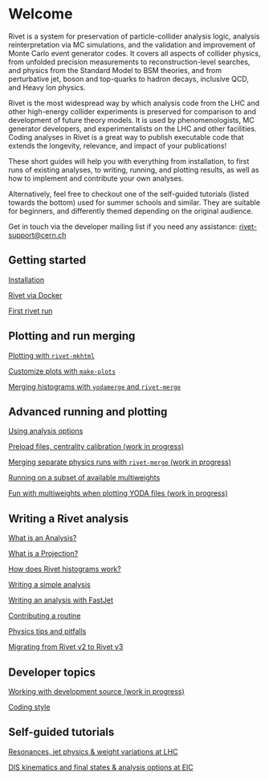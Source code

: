 # Welcome

Rivet is a system for preservation of particle-collider analysis logic, analysis
reinterpretation via MC simulations, and the validation and improvement of Monte
Carlo event generator codes. It covers all aspects of collider physics, from
unfolded precision measurements to reconstruction-level searches, and physics
from the Standard Model to BSM theories, and from perturbative jet, boson and
top-quarks to hadron decays, inclusive QCD, and Heavy Ion physics.

Rivet is the most widespread way by which analysis code from the LHC and other
high-energy collider experiments is preserved for comparison to and development
of future theory models. It is used by phenomenologists, MC generator
developers, and experimentalists on the LHC and other facilities. Coding
analyses in Rivet is a great way to publish executable code that extends the
longevity, relevance, and impact of your publications!

These short guides will help you with everything from installation, to first
runs of existing analyses, to writing, running, and plotting results, as well as
how to implement and contribute your own analyses.

Alternatively, feel free to checkout one of the self-guided tutorials (listed towards the
bottom) used for  summer schools and similar. They are suitable for beginners, 
and differently themed depending on the original audience.

Get in touch via the developer mailing list if you need any assistance: [rivet-support@cern.ch](mailto:rivet-support@cern.ch)


## Getting started

[Installation](doc/tutorials/installation.md)

[Rivet via Docker](doc/tutorials/docker.md)

[First rivet run](doc/tutorials/firstrun.md)


## Plotting and run merging

[Plotting with `rivet-mkhtml`](doc/tutorials/plotting.md)

[Customize plots with `make-plots`](doc/tutorials/makeplots.md)

[Merging histograms with `yodamerge` and `rivet-merge`](doc/tutorials/merging.md)


## Advanced running and plotting

[Using analysis options](doc/tutorials/anaoptions.md)

[Preload files, centrality calibration (work in progress)](doc/tutorials/calibration.md)

[Merging separate physics runs with `rivet-merge` (work in progress)](doc/tutorials/merging2.md)

[Running on a subset of available multiweights](doc/tutorials/multiweights_running.md)

[Fun with multiweights when plotting YODA files (work in progress)](doc/tutorials/multiweights_plotting.md)


## Writing a Rivet analysis
[What is an Analysis?](doc/tutorials/what-analysis.md)

[What is a Projection?](doc/tutorials/projection.md)

[How does Rivet histograms work?](doc/tutorials/rivet-histograms.md)

[Writing a simple analysis](doc/tutorials/simple-analysis.md)

[Writing an analysis with FastJet](doc/tutorials/fastjet.md)

[Contributing a routine](doc/tutorials/anacontrib.md)

[Physics tips and pitfalls](doc/tutorials/tips-pitfalls.md)

[Migrating from Rivet v2 to Rivet v3](doc/tutorials/mig2to3.md)



## Developer topics

[Working with development source (work in progress)](doc/tutorials/developer.md)

[Coding style](doc/tutorials/codingstyle.md)

## Self-guided tutorials

[Resonances, jet physics & weight variations at LHC](doc/tutorials/lhc-basic-tutorial)

[DIS kinematics and final states & analysis options at EIC](doc/tutorials/eic-basic-tutorial)
